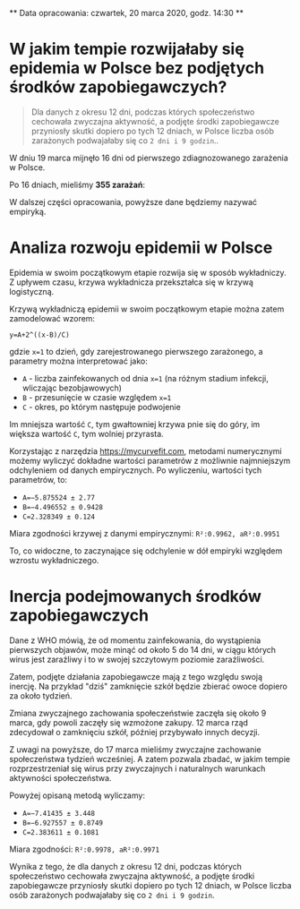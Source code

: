 ** Data opracowania: czwartek, 20 marca 2020, godz. 14:30 **

# W jakim tempie rozwijałaby się epidemia w Polsce bez podjętych środków zapobiegawczych?

> Dla danych z okresu 12 dni, podczas których społeczeństwo cechowała zwyczajna aktywność, a podjęte środki zapobiegawcze przyniosły skutki dopiero po tych 12 dniach, w Polsce liczba osób zarażonych podwajałaby się co `2 dni i 9 godzin`..

W dniu 19 marca mijnęło 16 dni od pierwszego zdiagnozowanego zarażenia w Polsce.

Po 16 dniach, mieliśmy **355 zarażań**:

<div
    data-type="charts"
    data-chartuid="1BEHxmF1bQHv3btAa2RV8uCeu-yKKthO11Z7cvuPIUgg"
    data-range="B1:C16"
    data-charttype="Line"
    data-height="400px"
></div>

W dalszej części opracowania, powyższe dane będziemy nazywać empiryką.

# Analiza rozwoju epidemii w Polsce

Epidemia w swoim początkowym etapie rozwija się w sposób wykładniczy. Z upływem czasu, krzywa wykładnicza przekształca się w krzywą logistyczną.

<div
    data-type="image"
    data-filename="krzywe.png"
></div>

Krzywą wykładniczą epidemii w swoim początkowym etapie można zatem zamodelować wzorem:

`y=A+2^((x-B)/C)`

gdzie `x=1` to dzień, gdy zarejestrowanego pierwszego zarażonego, a parametry można interpretować jako:

- `A` - liczba zainfekowanych od dnia `x=1` (na różnym stadium infekcji, wliczając bezobjawowych)
- `B` - przesunięcie w czasie względem `x=1`
- `C` - okres, po którym następuje podwojenie

Im mniejsza wartość `C`, tym gwałtowniej krzywa pnie się do góry, im większa wartość `C`, tym wolniej przyrasta.

Korzystając z narzędzia https://mycurvefit.com, metodami numerycznymi możemy wyliczyć dokładne wartości parametrów z możliwnie najmniejszym odchyleniem od danych empirycznych. Po wyliczeniu, wartości tych parametrów, to:

- `A=−5.875524 ± 2.77`
- `B=−4.496552 ± 0.9428`
- `C=2.328349 ± 0.124`

Miara zgodności krzywej z danymi empirycznymi: `R²:0.9962, aR²:0.9951`

<div
    data-type="charts"
    data-chartuid="10s7YPSeDGF-KtJQTax6QP9iFQObFpQvzEe914h8pvW0"
    data-range="B1:D16"
    data-rangetable="A1:D17"
    data-charttype="Line"
    data-height="400px"
></div>

To, co widoczne, to zaczynające się odchylenie w dół empiryki względem wzrostu wykładniczego.

# Inercja podejmowanych środków zapobiegawczych

Dane z WHO mówią, że od momentu zainfekowania, do wystąpienia pierwszych objawów, może minąć od około 5 do 14 dni, w ciągu których wirus jest zaraźliwy i to w swojej szczytowym poziomie zaraźliwości.

Zatem, podjęte działania zapobiegawcze mają z tego względu swoją inercję. Na przykład "dziś" zamknięcie szkół będzie zbierać owoce dopiero za około tydzień.

Zmiana zwyczajnego zachowania społeczeństwie zaczęła się około 9 marca, gdy powoli zaczęły się wzmożone zakupy. 12 marca rząd zdecydował o zamknięciu szkół, później przybywało innych decyzji.

Z uwagi na powyższe, do 17 marca mieliśmy zwyczajne zachowanie społeczeństwa tydzień wcześniej. A zatem pozwala zbadać, w jakim tempie rozprzestrzeniał się wirus przy zwyczajnych i naturalnych warunkach aktywności społeczeństwa.

Powyżej opisaną metodą wyliczamy:

- `A=−7.41435 ± 3.448`
- `B=−6.927557 ± 0.8749`
- `C=2.383611 ± 0.1081`

Miara zgodności: `R²:0.9978, aR²:0.9971`

<div
    data-type="charts"
    data-chartuid="10s7YPSeDGF-KtJQTax6QP9iFQObFpQvzEe914h8pvW0"
    data-range="I1:K13"
    data-rangetable="H1:K13"
    data-charttype="Line"
    data-height="400px"
></div>

Wynika z tego, że dla danych z okresu 12 dni, podczas których społeczeństwo cechowała zwyczajna aktywność, a podjęte środki zapobiegawcze przyniosły skutki dopiero po tych 12 dniach, w Polsce liczba osób zarażonych podwajałaby się co `2 dni i 9 godzin`.

